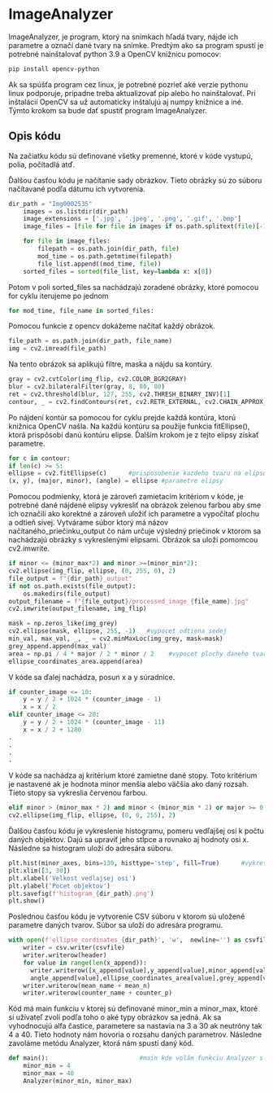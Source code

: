 # ImageAnalyzer

ImageAnalyzer, je program, ktorý na snímkach hľadá tvary, nájde ich parametre a označí dané tvary na snímke.
Predtým ako sa program spustí je potrebné nainštalovať python 3.9 a OpenCV knižnicu pomocov:
```bash
pip install opencv-python
```
Ak sa spúšťa program cez linux, je potrebné pozrieť aké verzie pythonu linux podporuje, prípadne treba aktualizovať pip alebo ho nainštalovať. Pri inštalácií OpenCV sa už automaticky inštalujú aj numpy knižnice a iné.
Týmto krokom sa bude dať spustiť program ImageAnalyzer.

## Opis kódu
Na začiatku kódu sú definované všetky premenné, ktoré v kóde vystupú, polia, počítadlá atď.

Ďalšou časťou kódu je načítanie sady obrázkov. Tieto obrázky sú zo súboru načítavané podľa dátumu ich vytvorenia.
```python
dir_path = "Img0002535"            
    images = os.listdir(dir_path)  
    image_extensions = ['.jpg', '.jpeg', '.png', '.gif', '.bmp']
    image_files = [file for file in images if os.path.splitext(file)[-1].lower() in image_extensions]

    for file in image_files:                                
        filepath = os.path.join(dir_path, file)
        mod_time = os.path.getmtime(filepath)
        file_list.append((mod_time, file))
    sorted_files = sorted(file_list, key=lambda x: x[0]) 
```
Potom v poli sorted_files sa nachádzajú zoradené obrázky, ktoré pomocou for cyklu iterujeme po jednom
```python
for mod_time, file_name in sorted_files:
```
Pomocou funkcie z opencv dokážeme načítať každý obrázok.
```python
file_path = os.path.join(dir_path, file_name) 
img = cv2.imread(file_path)
```
Na tento obrázok sa aplikujú filtre, maska a nájdu sa kontúry.
```python
gray = cv2.cvtColor(img_flip, cv2.COLOR_BGR2GRAY)
blur = cv2.bilateralFilter(gray, 8, 80, 80)                
ret = cv2.threshold(blur, 127, 255, cv2.THRESH_BINARY_INV)[1]
contour, _ = cv2.findContours(ret, cv2.RETR_EXTERNAL, cv2.CHAIN_APPROX_SIMPLE)
```
Po nájdení kontúr sa pomocou for cyklu prejde každá kontúra, ktorú knižnica OpenCV našla. Na každú kontúru sa použije funkcia fitEllipse(), ktorá prispôsobí danú kontúru elipse. Ďalším krokom je z tejto elipsy získať parametre.
```python
for c in contour: 
if len(c) >= 5:
ellipse = cv2.fitEllipse(c)      #prisposobenie kazdeho tvaru na elipsu
(x, y), (major, minor), (angle) = ellipse #parametre elipsy
```
Pomocou podmienky, ktorá je zároveň zamietacím kritériom v kóde, je potrebné dané nájdené elipsy vykresliť na obrázok zelenou farbou aby sme ich označili ako korektné a zároveň uložiť ich parametre a vypočítať plochu a odtieň sivej. Vytvárame súbor ktorý má názov načítaného_priečinku_output čo nám určuje výsledný priečinok v ktorom sa nachádzajú obrázky s vykreslenými elipsami. Obrázok sa uloží pomomcou cv2.imwrite. 
```python
if minor <= (minor_max*2) and minor >=(minor_min*2): 
cv2.ellipse(img_flip, ellipse, (0, 255, 0), 2)
file_output = f"{dir_path}_output"
if not os.path.exists(file_output):
    os.makedirs(file_output)
output_filename = f"{file_output}/processed_image_{file_name}.jpg"
cv2.imwrite(output_filename, img_flip)
```
```python
mask = np.zeros_like(img_grey)
cv2.ellipse(mask, ellipse, 255, -1)   #vypocet odtiena sedej
min_val, max_val, _, _ = cv2.minMaxLoc(img_grey, mask=mask)
grey_append.append(max_val)
area = np.pi / 4 * major / 2 * minor / 2    #vypocet plochy daneho tvaru
ellipse_coordinates_area.append(area)
```

V kóde sa ďalej nachádza, posun x a y súradnice. 
```python
if counter_image <= 10:
    y = y / 2 + 1024 * (counter_image - 1)
    x = x / 2
elif counter_image <= 20:
    y = y / 2 + 1024 * (counter_image - 11)
    x = x / 2 + 1280
.
.
.
.                            
```
V kóde sa nachádza aj kritérium ktoré zamietne dané stopy. Toto kritérium je nastavené ak je hodnota minor menšia alebo väčšia ako daný rozsah. Tieto stopy sa vykreslia červenou farbou.
```python
elif minor > (minor_max * 2) and minor < (minor_min * 2) or major >= 0 and minor >= 0:  # else podmienka, kde sa vykreslia všetky zamietnuté cervenou farbou
cv2.ellipse(img_flip, ellipse, (0, 0, 255), 2)                   
```
Ďalšou časťou kódu je vykreslenie histogramu, pomeru vedľajšej osi k počtu daných objektov. Dajú sa upraviť jeho stĺpce a rovnako aj hodnoty osi x. Následne sa histogram uloží do adresára súboru.
```python
plt.hist(minor_axes, bins=130, histtype='step', fill=True)      #vykreslenie histogramu
plt.xlim([3, 30])
plt.xlabel('Velkost vedlajsej osi')
plt.ylabel('Pocet objektov')
plt.savefig(f'histogram_{dir_path}.png')
plt.show()                            
```

Poslednou časťou kódu je vytvorenie CSV súboru v ktorom sú uložené parametre daných tvarov. Súbor sa uloží do adresára programu.
```python
with open(f'ellipse_cordinates_{dir_path}', 'w',  newline='') as csvfile:  #vytvorenie csv suboru zo vsetkych najdenych parametrov
    writer = csv.writer(csvfile)
    writer.writerow(header)
    for value in range(len(x_append)):
      writer.writerow([x_append[value],y_append[value],minor_append[value],major_append[value],
      angle_append[value],ellipse_coordinates_area[value],grey_append[value]])
    writer.writerow(mean_name + mean_n)
    writer.writerow(counter_name + counter_p)                    
```

Kód má main funkciu v ktorej sú definované minor_min a minor_max, ktoré si užívateľ zvolí podľa toho o aké typy obrázkov sa jedná. Ak sa vyhodnocujú alfa častice, parametere sa nastavia na 3 a 30 ak neutróny tak 4 a 40. Tieto hodnoty nám hovoria o rozsahu daných parametrov. Následne zavoláme metódu Analyzer, ktorá nám spustí daný kód.
```python
def main():                         #main kde volám funkciu Analyzer s parametrami minor_min a minor _max
    minor_min = 4
    minor_max = 40
    Analyzer(minor_min, minor_max)                      
```
